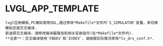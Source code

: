 # LVGL_APP_TEMPLATE
    lvgl应用模板,PC模拟使用SDL,通过修改*Makefile*文件内`S_SIMULATOR`变量，来切换模拟还是交叉编译.
    若选择交叉编译，请修改编译器路径和相关安装指令(在*Makefile*文件内).
    **注意**：交叉编译使用`FBDEV`和`EVDEV`，请根据实际情况修改*lv_drv_conf.h*.